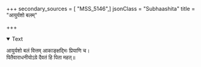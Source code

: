 +++
secondary_sources = [ "MSS_5146",]
jsonClass = "Subhaashita"
title = "आयुर्यशो बलम्"

+++

<details open><summary>Text</summary>

आयुर्यशो बलं वित्तम् आकाङ्क्षद्भिः प्रियाणि च।  
पितैवाराधनीयोऽग्रे दैवतं हि पिता महत्॥
</details>
